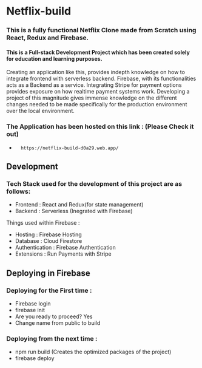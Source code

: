 # Netflix-build
### This is a fully functional Netflix Clone made from Scratch using React, Redux and Firebase. 
#### This is a Full-stack Development Project which has been created solely for education and learning purposes. 
Creating an application like this, provides indepth knowledge on how to integrate frontend with serverless backend. 
Firebase, with its functionalities acts as a Backend as a service. 
Integrating Stripe for payment options provides exposure on how realtime payment systems work. 
Developing a project of this magnitude gives immense knowledge on the different changes needed to be made specifically for the production environment over the local environment.


### The Application has been hosted on this link : (Please Check it out)
-       https://netflix-build-d0a29.web.app/
 
## **Development**

### Tech Stack used for the development of this project are as follows: 
- Frontend : React and Redux(for state management)
- Backend : Serverless (Inegrated with Firebase)

Things used within Firebase : 
  - Hosting : Firebase Hosting
  - Database : Cloud Firestore
  - Authentication : Firebase Authentication
  - Extensions : Run Payments with Stripe        

## **Deploying in Firebase**

### Deploying for the First time :

- Firebase login
- firebase init
- Are you ready to proceed? Yes
- Change name from public to build

### Deploying from the next time :

- npm run build (Creates the optimized packages of the project)
- firebase deploy
